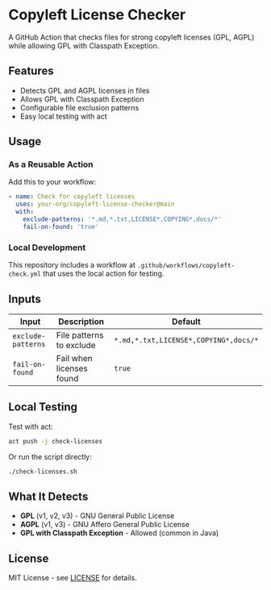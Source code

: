 # Copyleft License Checker

A GitHub Action that checks files for strong copyleft licenses (GPL, AGPL) while allowing GPL with Classpath Exception.

## Features

- Detects GPL and AGPL licenses in files
- Allows GPL with Classpath Exception
- Configurable file exclusion patterns
- Easy local testing with act

## Usage

### As a Reusable Action

Add this to your workflow:

```yaml
- name: Check for copyleft licenses
  uses: your-org/copyleft-license-checker@main
  with:
    exclude-patterns: '*.md,*.txt,LICENSE*,COPYING*,docs/*'
    fail-on-found: 'true'
```

### Local Development

This repository includes a workflow at `.github/workflows/copyleft-check.yml` that uses the local action for testing.

## Inputs

| Input | Description | Default |
|-------|-------------|---------|
| `exclude-patterns` | File patterns to exclude | `*.md,*.txt,LICENSE*,COPYING*,docs/*` |
| `fail-on-found` | Fail when licenses found | `true` |

## Local Testing

Test with act:
```bash
act push -j check-licenses
```

Or run the script directly:
```bash
./check-licenses.sh
```

## What It Detects

- **GPL** (v1, v2, v3) - GNU General Public License
- **AGPL** (v1, v3) - GNU Affero General Public License
- **GPL with Classpath Exception** - Allowed (common in Java)

## License

MIT License - see [LICENSE](LICENSE) for details.
